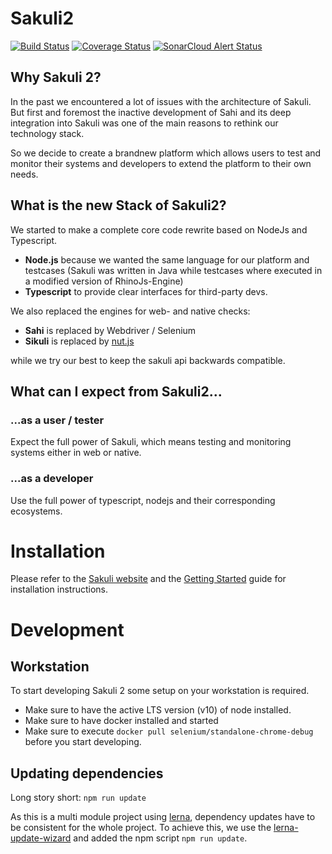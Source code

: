 # Sakuli2

[![Build Status](https://travis-ci.com/sakuli/sakuli.svg?branch=master)](https://travis-ci.com/sakuli/sakuli) 
[![Coverage Status](https://coveralls.io/repos/github/sakuli/sakuli/badge.svg?branch=master)](https://coveralls.io/github/sakuli/sakuli?branch=master)
[![SonarCloud Alert Status](https://sonarcloud.io/api/project_badges/measure?project=sakuli:sakuli&metric=alert_status)](https://sonarcloud.io/organizations/sakuli/projects)

## Why Sakuli 2?

In the past we encountered a lot of issues with the architecture of Sakuli. But first and foremost the inactive 
development of Sahi and its deep integration into Sakuli was one of the main reasons to rethink our technology stack.

So we decide to create a brandnew platform which allows users to test and monitor their systems and developers to extend 
the platform to their own needs.

## What is the new Stack of Sakuli2?

We started to make a complete core code rewrite based on NodeJs and Typescript.

- __Node.js__ because we wanted the same language for our platform and testcases (Sakuli was written in Java while testcases where executed in a modified version of RhinoJs-Engine)
- __Typescript__ to provide clear interfaces for third-party devs.

We also replaced the engines for web- and native checks:

- __Sahi__ is replaced by Webdriver / Selenium
- __Sikuli__ is replaced by [nut.js](https://github.com/nut-tree/nut.js)

while we try our best to keep the sakuli api backwards compatible.

## What can I expect from Sakuli2...

### ...as a user / tester

Expect the full power of Sakuli, which means testing and monitoring systems either in web or native.

### ...as a developer
 
Use the full power of typescript, nodejs and their corresponding ecosystems.

# Installation

Please refer to the [Sakuli website](https://sakuli.io) and the [Getting Started](https://sakuli.io/docs/getting-started/)  guide for installation instructions.

# Development

## Workstation
To start developing Sakuli 2 some setup on your workstation is required.

* Make sure to have the active LTS version (v10) of node installed.
* Make sure to have docker installed and started
* Make sure to execute `docker pull selenium/standalone-chrome-debug` before you start developing.

## Updating dependencies
Long story short: `npm run update`

As this is a multi module project using [lerna](https://www.npmjs.com/package/lerna), dependency updates have to be
consistent for the whole project. To achieve this, we use the [lerna-update-wizard](https://www.npmjs.com/package/lerna-update-wizard)
and added the npm script `npm run update`.
